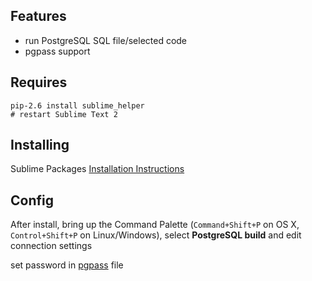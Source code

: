 Features
----------

+   run PostgreSQL SQL file/selected code
+   pgpass support

Requires
----------

    pip-2.6 install sublime_helper 
    # restart Sublime Text 2


Installing
----------
Sublime Packages [Installation Instructions](http://cancerhermit.github.com/sublime-installation.html)

Config
----------
After install, bring up the Command Palette (`Command+Shift+P` on OS X, `Control+Shift+P` on Linux/Windows), select **PostgreSQL build** and edit connection settings

set password in [pgpass](http://www.postgresql.org/docs/9.2/static/libpq-pgpass.html) file